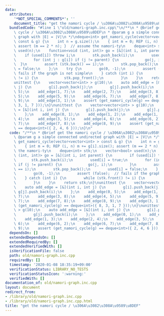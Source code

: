 ```yaml
---
data:
  attributes:
    '*NOT_SPECIAL_COMMENTS*': ''
    document_title: "get the namori cycle / \u306A\u3082\u308A\u9589\u8DEF"
  bundledCode: "#line 1 \"old/namori-graph.inc.cpp\"\n/**\n * @brief get the namori\
    \ cycle / \u306A\u3082\u308A\u9589\u8DEF\n * @param g a simple connected undirected\
    \ graph with |E| = |V|\n */\ndeque<int> get_namori_cycle(vector<vector<int> >\
    \ const & g) {\n    int n = g.size();\n    { int m = 0; REP (i, n) m += g[i].size();\
    \ assert (m == 2 * n); }  // assume the namori-ty\n    deque<int> stk;\n    vector<bool>\
    \ used(n);\n    function<void (int, int)> go = [&](int i, int parent) {\n    \
    \    if (used[i]) throw i;\n        stk.push_back(i);\n        used[i] = true;\n\
    \        for (int j : g[i]) if (j != parent) {\n            go(j, i);\n      \
    \  }\n        assert (stk.back() == i);\n        stk.pop_back();\n        used[i]\
    \ = false;\n    };\n    try {\n        go(0, -1);\n        assert (false);  //\
    \ fails if the graph is not simple\n    } catch (int i) {\n        while (stk.front()\
    \ != i) {\n            stk.pop_front();\n        }\n    }\n    return stk;\n}\n\
    unittest {\n    vector<vector<int> > g(10);\n    auto add_edge = [&](int i, int\
    \ j) {\n        g[i].push_back(j);\n        g[j].push_back(i);\n    };\n    add_edge(0,\
    \ 5);\n    add_edge(1, 7);\n    add_edge(2, 7);\n    add_edge(3, 8);\n    add_edge(4,\
    \ 5);\n    add_edge(5, 9);\n    add_edge(6, 7);\n    add_edge(7, 8);\n    add_edge(8,\
    \ 9);\n    add_edge(3, 1);\n    assert (get_namori_cycle(g) == deque<int>({ 8,\
    \ 3, 1, 7 }));\n}\nunittest {\n    vector<vector<int> > g(10);\n    auto add_edge\
    \ = [&](int i, int j) {\n        g[i].push_back(j);\n        g[j].push_back(i);\n\
    \    };\n    add_edge(0, 1);\n    add_edge(1, 2);\n    add_edge(1, 3);\n    add_edge(2,\
    \ 4);\n    add_edge(3, 5);\n    add_edge(4, 6);\n    add_edge(6, 2);\n    add_edge(6,\
    \ 7);\n    add_edge(7, 8);\n    add_edge(8, 9);\n    assert (get_namori_cycle(g)\
    \ == deque<int>({ 2, 4, 6 }));\n}\n"
  code: "/**\n * @brief get the namori cycle / \u306A\u3082\u308A\u9589\u8DEF\n *\
    \ @param g a simple connected undirected graph with |E| = |V|\n */\ndeque<int>\
    \ get_namori_cycle(vector<vector<int> > const & g) {\n    int n = g.size();\n\
    \    { int m = 0; REP (i, n) m += g[i].size(); assert (m == 2 * n); }  // assume\
    \ the namori-ty\n    deque<int> stk;\n    vector<bool> used(n);\n    function<void\
    \ (int, int)> go = [&](int i, int parent) {\n        if (used[i]) throw i;\n \
    \       stk.push_back(i);\n        used[i] = true;\n        for (int j : g[i])\
    \ if (j != parent) {\n            go(j, i);\n        }\n        assert (stk.back()\
    \ == i);\n        stk.pop_back();\n        used[i] = false;\n    };\n    try {\n\
    \        go(0, -1);\n        assert (false);  // fails if the graph is not simple\n\
    \    } catch (int i) {\n        while (stk.front() != i) {\n            stk.pop_front();\n\
    \        }\n    }\n    return stk;\n}\nunittest {\n    vector<vector<int> > g(10);\n\
    \    auto add_edge = [&](int i, int j) {\n        g[i].push_back(j);\n       \
    \ g[j].push_back(i);\n    };\n    add_edge(0, 5);\n    add_edge(1, 7);\n    add_edge(2,\
    \ 7);\n    add_edge(3, 8);\n    add_edge(4, 5);\n    add_edge(5, 9);\n    add_edge(6,\
    \ 7);\n    add_edge(7, 8);\n    add_edge(8, 9);\n    add_edge(3, 1);\n    assert\
    \ (get_namori_cycle(g) == deque<int>({ 8, 3, 1, 7 }));\n}\nunittest {\n    vector<vector<int>\
    \ > g(10);\n    auto add_edge = [&](int i, int j) {\n        g[i].push_back(j);\n\
    \        g[j].push_back(i);\n    };\n    add_edge(0, 1);\n    add_edge(1, 2);\n\
    \    add_edge(1, 3);\n    add_edge(2, 4);\n    add_edge(3, 5);\n    add_edge(4,\
    \ 6);\n    add_edge(6, 2);\n    add_edge(6, 7);\n    add_edge(7, 8);\n    add_edge(8,\
    \ 9);\n    assert (get_namori_cycle(g) == deque<int>({ 2, 4, 6 }));\n}\n"
  dependsOn: []
  extendedDependsOn: []
  extendedRequiredBy: []
  extendedVerifiedWith: []
  isVerificationFile: false
  path: old/namori-graph.inc.cpp
  requiredBy: []
  timestamp: '2020-01-08 18:35:19+09:00'
  verificationStatus: LIBRARY_NO_TESTS
  verificationStatusIcon: ':warning:'
  verifiedWith: []
documentation_of: old/namori-graph.inc.cpp
layout: document
redirect_from:
- /library/old/namori-graph.inc.cpp
- /library/old/namori-graph.inc.cpp.html
title: "get the namori cycle / \u306A\u3082\u308A\u9589\u8DEF"
---
```

